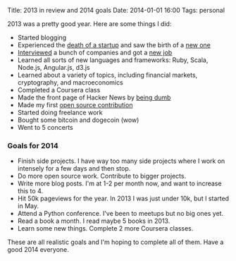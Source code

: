Title: 2013 in review and 2014 goals
Date: 2014-01-01 16:00
Tags: personal


2013 was a pretty good year. Here are some things I did:

* Started blogging
* Experienced the [death of a startup]({filename}/2013-06-startup.md) and saw the birth of a [new one](http://thegenesisblock.com)
* [Interviewed]({filename}/2013-07-interviews.md) a bunch of companies and got a [new job]({filename}/2013-08-jobs.md)
* Learned all sorts of new languages and frameworks: Ruby, Scala, Node.js, Angular.js, d3.js
* Learned about a variety of topics, including financial markets, cryptography, and macroeconomics
* Completed a Coursera class
* Made the front page of Hacker News by [being dumb]({filename}/2013-11-hacked.md)
* Made my first [open source contribution](https://github.com/omab/python-social-auth/commit/442ca5ec3ec140268dc34e589a8277d81547478f)
* Started doing freelance work
* Bought some bitcoin and dogecoin (wow)
* Went to 5 concerts

### Goals for 2014

* Finish side projects. I have way too many side projects where I work on intensely for a few days and then stop.
* Do more open source work. Contribute to bigger projects.
* Write more blog posts. I'm at 1-2 per month now, and want to increase this to 4.
* Hit 50k pageviews for the year. In 2013 I was just under 10k, but I started in May.
* Attend a Python conference. I've been to meetups but no big ones yet.
* Read a book a month. I read maybe 5 books in 2013.
* Learn some new things. Complete 2 more Coursera classes.

These are all realistic goals and I'm hoping to complete all of them. Have a good 2014 everyone.
